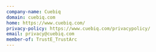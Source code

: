 ```yaml
---
company-name: Cuebiq
domain: cuebiq.com
home: https://www.cuebiq.com/
privacy-policy: https://www.cuebiq.com/privacypolicy/
email: privacy@cuebiq.com
member-of: TrustE_TrustArc
---
```




